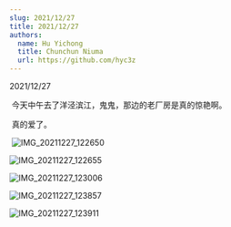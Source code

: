 ```yaml
---
slug: 2021/12/27
title: 2021/12/27
authors:
  name: Hu Yichong
  title: Chunchun Niuma
  url: https://github.com/hyc3z
---
```

2021/12/27

​	今天中午去了洋泾滨江，鬼鬼，那边的老厂房是真的惊艳啊。

​	真的爱了。

​	![IMG_20211227_122650](img\IMG_20211227_122650.jpg)

![IMG_20211227_122655](img\IMG_20211227_122655.jpg)

![IMG_20211227_123006](img\IMG_20211227_123006.jpg)

![IMG_20211227_123857](img\IMG_20211227_123857.jpg)

![IMG_20211227_123911](img\IMG_20211227_123911.jpg)